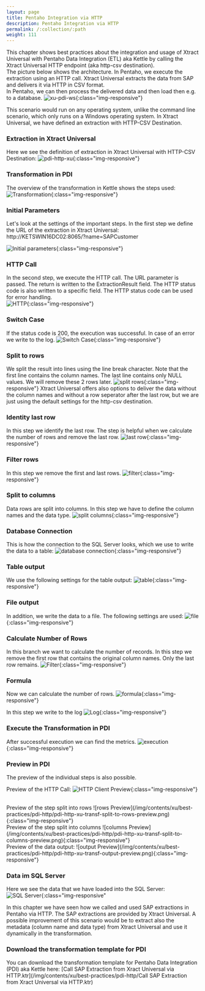 ```yaml
---
layout: page
title: Pentaho Integration via HTTP
description: Pentaho Integration via HTTP
permalink: /:collection/:path
weight: 111
---
```


This chapter shows best practices about the integration and usage of Xtract Universal with Pentaho Data Integration (ETL) aka Kettle by calling the Xtract Universal HTTP endpoint (aka http-csv destination). <br>
The picture below shows the architecture.
In Pentaho, we execute the extraction using an HTTP call. 
Xtract Universal extracts the data from SAP and delivers it via HTTP in CSV format.<br>
In Pentaho, we can then process the delivered data and then load then e.g. to a database.
![xu-pdi-ws](/img/contents/xu/best-practices/pdi-http/xu-pdi-ws.png){:class="img-responsive"}

This scenario would run on any operating system, unlike the command line scenario, which only runs on a Windows operating system.
In Xtract Universal, we have defined an extraction with HTTP-CSV Destination. 


### Extraction in Xtract Universal

Here we see the definition of extraction in Xtract Universal with HTTP-CSV Destination: 
![pdi-http-xu](/img/contents/xu/best-practices/pdi-http/pdi-http-xu.png){:class="img-responsive"}


### Transformation in PDI

The overview of the transformation in Kettle shows the steps used: 
![Transformation](/img/contents/xu/best-practices/pdi-http/pdi-http-xu-transf-overview.png){:class="img-responsive"}

### Initial Parameters

Let's look at the settings of the important steps.
In the first step we define the URL of the extraction in Xtract Universal: http://KETSWIN16DC02:8065/?name=SAPCustomer
 
![Initial parameters](/img/contents/xu/best-practices/pdi-http/pdi-http-xu-transf-generate-rows.png){:class="img-responsive"}

### HTTP Call

In the second step, we execute the HTTP call. The URL parameter is passed. 
The return is written to the ExtractionResult field. The HTTP status code is also written to a specific field.
The HTTP status code can be used for error handling.  
![HTTP](/img/contents/xu/best-practices/pdi-http/pdi-http-xu-transf-http-client.png){:class="img-responsive"}


### Switch Case

If the status code is 200, the execution was successful. In case of an error we write to the log. 
![Switch Case](/img/contents/xu/best-practices/pdi-http/pdi-http-xu-transf-switch.png){:class="img-responsive"}

### Split to rows

We split the result into lines using the line break character. 
Note that the first line contains the column names. The last line contains only NULL values.
We will remove these 2 rows later. 
![split rows](/img/contents/xu/best-practices/pdi-http/pdi-http-xu-transf-split-to-rows.png){:class="img-responsive"}
Xtract Universal offers also options to deliver the data without the column names and without a row seperator after the last row, but we are just using the default settings for the http-csv destination.<br>

### Identity last row

In this step we identify the last row. The step is helpful when we calculate the number of rows and remove the last row. 
![last row](/img/contents/xu/best-practices/pdi-http/pdi-http-xu-transf-last-row.png){:class="img-responsive"}

### Filter rows

In this step we remove the first and last rows. 
![filter](/img/contents/xu/best-practices/pdi-http/pdi-http-xu-transf-filter-rows.png){:class="img-responsive"}

### Split to columns

Data rows are split into columns. In this step we have to define the column names and the data type. 
![split columns](/img/contents/xu/best-practices/pdi-http/pdi-http-xu-transf-split-to-columns.png){:class="img-responsive"}

### Database Connection

This is how the connection to the SQL Server looks, which we use to write the data to a table: 
![database connection](/img/contents/xu/best-practices/pdi-http/pdi-http-xu-transf-sql-con.png){:class="img-responsive"}

### Table output

We use the following settings for the table output: 
![table](/img/contents/xu/best-practices/pdi-http/pdi-http-xu-transf-table-out.png){:class="img-responsive"}

### File output

In addition, we write the data to a file. The following settings are used: 
![file](/img/contents/xu/best-practices/pdi-http/pdi-http-xu-transf-file-out.png){:class="img-responsive"}

### Calculate Number of Rows

In this branch we want to calculate the number of records. 
In this step we remove the first row that contains the original column names. Only the last row remains. 
![Filter](/img/contents/xu/best-practices/pdi-http/pdi-http-xu-transf-filter-rows-02.png){:class="img-responsive"}

### Formula
Now we can calculate the number of rows. 
![formula](/img/contents/xu/best-practices/pdi-http/pdi-http-xu-transf-formula-rowcount.png){:class="img-responsive"}

In this step we write to the log 
![Log](/img/contents/xu/best-practices/pdi-http/pdi-http-xu-transf-log-rowcount.png){:class="img-responsive"}

### Execute the Transformation in PDI

After successful execution we can find the metrics. 
![execution](/img/contents/xu/best-practices/pdi-http/pdi-http-xu-transf-executed-metrics.png){:class="img-responsive"}

### Preview in PDI

The preview of the individual steps is also possible.<br> 

Preview of the HTTP Call: 
![HTTP Client Preview](/img/contents/xu/best-practices/pdi-http/pdi-http-xu-transf-http-client-preview.png){:class="img-responsive"}

<br>
Preview of the step split into rows 
![rows Preview](/img/contents/xu/best-practices/pdi-http/pdi-http-xu-transf-split-to-rows-preview.png){:class="img-responsive"}

<br>
Preview of the step split into columns 
![columns Preview](/img/contents/xu/best-practices/pdi-http/pdi-http-xu-transf-split-to-columns-preview.png){:class="img-responsive"}

<br>
Preview of the data output: 
![output Preview](/img/contents/xu/best-practices/pdi-http/pdi-http-xu-transf-output-preview.png){:class="img-responsive"}

### Data im SQL Server

Here we see the data that we have loaded into the SQL Server: 
![SQL Server](/img/contents/xu/best-practices/pdi-http/pdi-http-sql-data.png){:class="img-responsive"
<br>

In this chapter we have seen how we called and used SAP extractions in Pentaho via HTTP. The SAP extractions are provided by Xtract Universal.
A possible improvement of this scenario would be to extract also the metadata (column name and data type) from Xtract Universal  and use it dynamically in the transformation.<br>

### Download the transformation template for PDI
You can download the transformation template for Pentaho Data Integration (PDI) aka Kettle here:
[Call SAP Extraction from Xract Universal via HTTP.ktr](/img/contents/xu/best-practices/pdi-http/Call SAP Extraction from Xract Universal via HTTP.ktr)